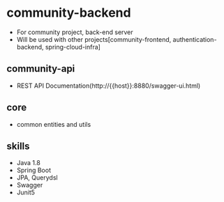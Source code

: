 # community-backend
* For community project, back-end server
* Will be used with other projects[community-frontend, authentication-backend, spring-cloud-infra]

## community-api
* REST API Documentation(http://{{host}}:8880/swagger-ui.html)

## core
* common entities and utils

## skills
* Java 1.8
* Spring Boot
* JPA, Querydsl
* Swagger
* Junit5
